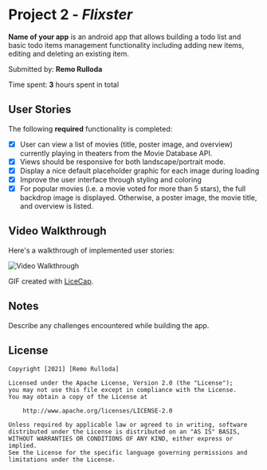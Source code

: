 # Project 2 - *Flixster*

**Name of your app** is an android app that allows building a todo list and basic todo items management functionality including adding new items, editing and deleting an existing item.

Submitted by: **Remo Rulloda**

Time spent: **3** hours spent in total

## User Stories

The following **required** functionality is completed:

* [x] User can view a list of movies (title, poster image, and overview) currently playing in theaters from the Movie Database API.
* [x] Views should be responsive for both landscape/portrait mode. 
* [x] Display a nice default placeholder graphic for each image during loading
* [x] Improve the user interface through styling and coloring
* [x] For popular movies (i.e. a movie voted for more than 5 stars), the full backdrop image is displayed. Otherwise, a poster image, the movie title, and overview is listed. 

## Video Walkthrough

Here's a walkthrough of implemented user stories:

<img src='http://i.imgur.com/link/to/your/gif/file.gif' title='Video Walkthrough' width='' alt='Video Walkthrough' />

GIF created with [LiceCap](http://www.cockos.com/licecap/).

## Notes

Describe any challenges encountered while building the app.

## License

    Copyright [2021] [Remo Rulloda]

    Licensed under the Apache License, Version 2.0 (the "License");
    you may not use this file except in compliance with the License.
    You may obtain a copy of the License at

        http://www.apache.org/licenses/LICENSE-2.0

    Unless required by applicable law or agreed to in writing, software
    distributed under the License is distributed on an "AS IS" BASIS,
    WITHOUT WARRANTIES OR CONDITIONS OF ANY KIND, either express or implied.
    See the License for the specific language governing permissions and
    limitations under the License.
